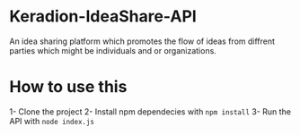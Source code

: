 # Keradion-IdeaShare-API
An idea sharing platform which promotes the flow of ideas from diffrent parties which might be individuals and or organizations.

# How to use this
1- Clone the project
2- Install npm dependecies with `npm install`
3- Run the API with `node index.js`
